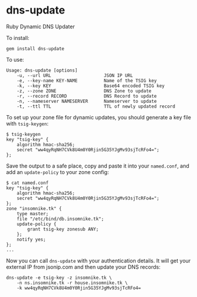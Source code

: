# dns-update
Ruby Dynamic DNS Updater

To install:

	gem install dns-update

To use:

	Usage: dns-update [options]
		-u, --url URL                    JSON IP URL
		-e, --key-name KEY-NAME          Name of the TSIG key
		-k, --key KEY                    Base64 encoded TSIG key
		-z, --zone ZONE                  DNS Zone to update
		-r, --record RECORD              DNS Record to update
		-n, --nameserver NAMESERVER      Nameserver to update
		-t, --ttl TTL                    TTL of newly updated record

To set up your zone file for dynamic updates, you should generate a key file
with `tsig-keygen`:

	$ tsig-keygen
	key "tsig-key" {
		algorithm hmac-sha256;
		secret "ww4qyRqNH7CVk8U4m0Y0Rjin5G35YJgMv93sjTcRFo4=";
	};

Save the output to a safe place, copy and paste it into your `named.conf`, and
add an `update-policy` to your zone config:

	$ cat named.conf
	key "tsig-key" {
		algorithm hmac-sha256;
		secret "ww4qyRqNH7CVk8U4m0Y0Rjin5G35YJgMv93sjTcRFo4=";
	};
	zone "insomnike.tk" {
		type master;
		file "/etc/bind/db.insomnike.tk";
		update-policy {
			grant tsig-key zonesub ANY;
		};
		notify yes;
	};
	...

Now you can call `dns-update` with your authentication details. It will get
your external IP from jsonip.com and then update your DNS records:

	dns-update -e tsig-key -z insomnike.tk \
		-n ns.insomnike.tk -r house.insomnike.tk \
		-k ww4qyRqNH7CVk8U4m0Y0Rjin5G35YJgMv93sjTcRFo4=
